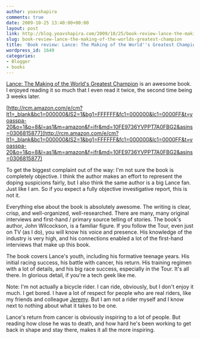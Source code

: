 ```yaml
---
author: yoavshapira
comments: true
date: 2009-10-25 13:40:00+00:00
layout: post
link: http://blog.yoavshapira.com/2009/10/25/book-review-lance-the-making-of-the-worlds-greatest-champion/
slug: book-review-lance-the-making-of-the-worlds-greatest-champion
title: 'Book review: Lance: The Making of the World''s Greatest Champion'
wordpress_id: 1649
categories:
- Blogger
- books
---
```


[Lance: The Making of the World's Greatest Champion](http://www.amazon.com/gp/product/0306815877?ie=UTF8&tag=yoasspa-20&linkCode=as2&camp=1789&creative=390957&creativeASIN=0306815877) is an awesome book.  I enjoyed reading it so much that I even read it twice, the second time being 3 weeks later.  
  


[http://rcm.amazon.com/e/cm?lt1=_blank&bc1=000000&IS2=1&bg1=FFFFFF&fc1=000000&lc1=0000FF&t=yoasspa-20&o=1&p=8&l=as1&m=amazon&f=ifr&md=10FE9736YVPPT7A0FBG2&asins=0306815877](http://rcm.amazon.com/e/cm?lt1=_blank&bc1=000000&IS2=1&bg1=FFFFFF&fc1=000000&lc1=0000FF&t=yoasspa-20&o=1&p=8&l=as1&m=amazon&f=ifr&md=10FE9736YVPPT7A0FBG2&asins=0306815877)  


  
  


To get the biggest complaint out of the way:  I'm not sure the book is completely objective.  I think the author makes an effort to represent the doping suspicions fairly, but I also think the same author is a big Lance fan.  Just like I am.  So if you expect a fully objective investigative report, this is not it.  


  


Everything else about the book is absolutely awesome.  The writing is clear, crisp, and well-organized, well-researched.  There are many, many original interviews and first-hand / primary source telling of stories.  The book's author, John Wilcockson, is a familiar figure.  If you follow the Tour, even just on TV (as I do), you will know his voice and presence.  His knowledge of the industry is very high, and his connections enabled a lot of the first-hand interviews that make up this book.

  


The book covers Lance's youth, including his formative teenage years.  His initial racing success, his battle with cancer, his return.  His training regimen with a lot of details, and his big race success, especially in the Tour.   It's all there.  In glorious detail, if you're a tech geek like me.  


  
Note: I'm not actually a bicycle rider.  I can ride, obviously, but I don't enjoy it much.  I get bored.  I have a lot of respect for people who are real riders, like my friends and colleague [Jeremy](http://velohacker.com/)[](http://velohacker.com/).  But I am not a rider myself and I know next to nothing about what it takes to be one.  


  


Lance's return from cancer is obviously inspiring to a lot of people.  But reading how close he was to death, and how hard he's been working to get back in shape and stay there, makes it all the more inspiring.

  
  

